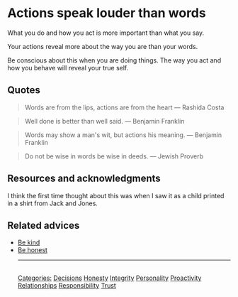 # Actions speak louder than words

What you do and how you act is more important than what you say.

Your actions reveal more about the way you are than your words.

Be conscious about this when you are doing things. The way you act and how you behave will reveal your true self.

## Quotes

> Words are from the lips, actions are from the heart ― Rashida Costa

> Well done is better than well said. ― Benjamin Franklin

> Words may show a man's wit, but actions his meaning. ― Benjamin Franklin

> Do not be wise in words be wise in deeds. ― Jewish Proverb 

## Resources and acknowledgments

I think the first time thought about this was when I saw it as a child printed in a shirt from Jack and Jones.

## Related advices

- [Be kind](Be%20kind/index.md)
- [Be honest](Be%20honest/index.md)<hr/><br/>[Categories:](Categories/index.md) [Decisions](Categories/Decisions.md) [Honesty](Categories/Honesty.md) [Integrity](Categories/Integrity.md) [Personality](Categories/Personality.md) [Proactivity](Categories/Proactivity.md) [Relationships](Categories/Relationships.md) [Responsibility](Categories/Responsibility.md) [Trust](Categories/Trust.md)